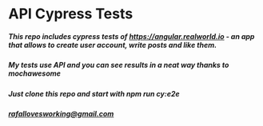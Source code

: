 # API Cypress Tests

##### This repo includes cypress tests of https://angular.realworld.io - an app that allows to create user account, write posts and like them.

##### My tests use API and you can see results in a neat way thanks to mochawesome

##### Just clone this repo and start with npm run cy:e2e

##### rafallovesworking@gmail.com
